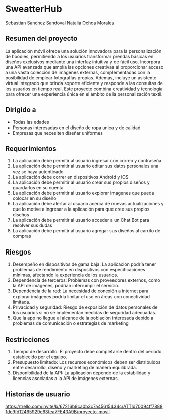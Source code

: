 # SweatterHub
Sebastian Sanchez Sandoval
Natalia Ochoa Morales

## Resumen del proyecto
La aplicación móvil ofrece una solución innovadora para la personalización de hoodies, permitiendo a los usuarios transformar prendas básicas en diseños exclusivos mediante una interfaz intuitiva y de fácil uso. Incorpora una API avanzada que amplía las opciones creativas al proporcionar acceso a una vasta colección de imágenes externas, complementadas con la posibilidad de emplear fotografías propias. Además, incluye un asistente virtual integrado que brinda soporte eficiente y responde a las consultas de los usuarios en tiempo real. Este proyecto combina creatividad y tecnología para ofrecer una experiencia única en el ámbito de la personalización textil. 

## Dirigido a
* Todas las edades
* Personas interesadas en el diseño de ropa unica y de calidad
* Empresas que necesiten diseñar uniformes

## Requerimientos
1. La aplicación debe permitir al usuario ingresar con correo y contraseña
2. La aplicación debe permitir al usuario editar sus datos personales una vez se haya autenticado
3. La aplicación debe correr en dispositivos Android y IOS
4. La aplicación debe permitir al usuario crear sus propios diseños y guardarlos en su cuenta
5. La aplicación debe permitir al usuario explorar imagenes que pueda colocar en su diseño
6. La aplicación debe alertar al usuario acerca de nuevas actualizaciones y que lo motive a ingresar a la aplicación para que cree sus propios diseños
7. La aplicación debe permitir al usuario acceder a un Chat Bot para resolver sus dudas
8. La aplicación debe permitir al usuario agregar sus diseños al carrito de compras
## Riesgos
1. Desempeño en dispositivos de gama baja: La aplicación podría tener problemas de rendimiento en dispositivos con especificaciones mínimas, afectando la experiencia de los usuarios.
2. Dependencia de terceros: Problemas con proveedores externos, como la API de imágenes, podrían interrumpir el servicio.
3. Dependencia de la red: La necesidad de conexión a internet para explorar imágenes podría limitar el uso en áreas con conectividad limitada.
4. Privacidad y seguridad: Riesgo de exposición de datos personales de los usuarios si no se implementan medidas de seguridad adecuadas.
5. Que la app no llegue al alcance de la población interesada debido a problemas de comunicación o estrategias de marketing 

## Restricciones
1. Tiempo de desarrollo: El proyecto debe completarse dentro del período establecido por el equipo.
2. Presupuesto limitado: Los recursos económicos deben ser distribuidos entre desarrollo, diseño y marketing de manera equilibrada.
3. Disponibilidad de la API: La aplicación depende de la estabilidad y licencias asociadas a la API de imágenes externas.


## Historias de usuario
https://trello.com/invite/b/67216b9ca0b3c7a45615434c/ATTId70094ff78881dc9fd12465929e63fea7FE43A9B/proyecto-movil
